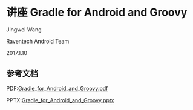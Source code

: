 # 讲座 Gradle for Android and Groovy

Jingwei Wang

Raventech Android Team

2017.1.10

## 参考文档

PDF:[Gradle_for_Android_and_Groovy.pdf](./ppt/Gradle_for_Android_and_Groovy.pdf)

PPTX:[Gradle_for_Android_and_Groovy.pptx](./ppt/Gradle_for_Android_and_Groovy.pptx)